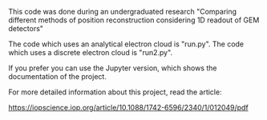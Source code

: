 This code was done during an undergraduated research "Comparing different methods of position
reconstruction considering 1D readout of GEM detectors"

The code which uses an analytical electron cloud is "run.py". 
The code which uses a discrete electron cloud is "run2.py". 

If you prefer you can use the Jupyter version, which shows the documentation of the project.

For more detailed information about this project, read the article:

https://iopscience.iop.org/article/10.1088/1742-6596/2340/1/012049/pdf
